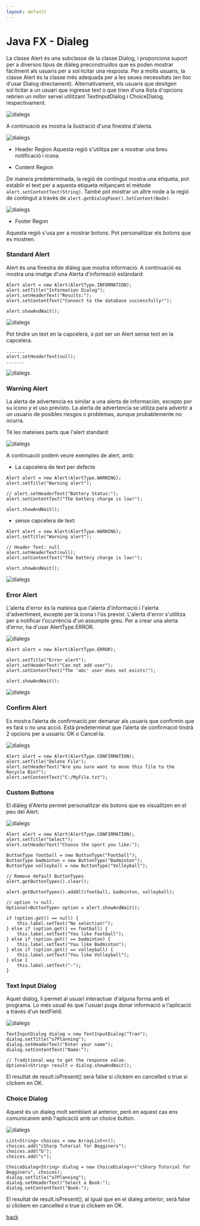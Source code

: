 ```yaml
---
layout: default
---
```


# Java FX - Dialeg

La classe Alert és una subclasse de la classe Dialog, i proporciona suport per a diversos tipus de diàleg preconstruidos que es poden mostrar fàcilment als usuaris per a sol·licitar una resposta.
Per a molts usuaris, la classe Alert és la classe més adequada per a les seues necessitats (en lloc d'usar Dialog directament). 
Alternativament, els usuaris que desitgen sol·licitar a un usuari que ingresse text o que trien d'una llista d'opcions rebrien un millor servei utilitzant TextInputDialog i ChoiceDialog, respectivament.

![dialegs](./images/dialeg1.jpeg)

A continuació es mostra la ilustració d'una finestra d'alerta.

![dialegs](./images/dialeg2.png)

- Header Region
Aquesta regió s'utilitza per a mostrar una breu notificació i icona.

- Content Region

De manera predeterminada, la regió de contingut mostra una etiqueta, pot establir el text per a aquesta etiqueta mitjançant el mètode `alert.setContentText(String)`. També pot mostrar un altre node a la regió de contingut a través de `alert.getDialogPane().SetContent(Node)`.

![dialegs](./images/dialeg3.png)

- Footer Regon

Aquesta regió s'usa per a mostrar botons. Pot personalitzar els botons que es mostren.

### Standard Alert

Alert és una finestra de diàleg que mostra informació. A continuació es mostra una imatge d'una Alerta d'informació estàndard:

~~~
Alert alert = new Alert(AlertType.INFORMATION);
alert.setTitle("Information Dialog");
alert.setHeaderText("Results:");
alert.setContentText("Connect to the database successfully!");

alert.showAndWait();
~~~

![dialegs](./images/dialeg4.png)

Pot tindre un text en la capcelera, o pot ser un Alert sense text en la capcelera.

~~~
.......
alert.setHeaderText(null);
.......
~~~

![dialegs](./images/dialeg5.png)

### Warning Alert

La alerta de advertencia es similar a una alerta de información, excepto por su icono y el uso previsto. La alerta de advertencia se utiliza para advertir a un usuario de posibles riesgos o problemas, aunque probablemente no ocurra.

Té les mateixes parts que l'alert standard:

![dialegs](./images/dialeg6.png)

A continuació podem veure exemples de alert, amb: 
- La capcelera de text per defecte

~~~
Alert alert = new Alert(AlertType.WARNING);
alert.setTitle("Warning alert");
 
// alert.setHeaderText("Battery Status:");
alert.setContentText("The battery charge is low!");
 
alert.showAndWait();
~~~

- sense capcelera de text:

~~~
Alert alert = new Alert(AlertType.WARNING);
alert.setTitle("Warning alert");
 
// Header Text: null
alert.setHeaderText(null);
alert.setContentText("The battery charge is low!");
 
alert.showAndWait();
~~~

![dialegs](./images/dialeg7.gif)


### Error Alert

L'alerta d'error és la mateixa que l'alerta d'informació i l'alerta d'advertiment, excepte per la icona i l'ús previst. L'alerta d'error s'utilitza per a notificar l'ocurrència d'un assumpte greu.
Per a crear una alerta d'error, ha d'usar AlertType.ERROR.

![dialegs](./images/dialeg8.png)

~~~
Alert alert = new Alert(AlertType.ERROR);
 
alert.setTitle("Error alert");
alert.setHeaderText("Can not add user");
alert.setContentText("The 'abc' user does not exists!");
 
alert.showAndWait();
~~~

![dialegs](./images/dialeg9.png)


### Confirm Alert

Es mostra l’alerta de confirmació per demanar als usuaris que confirmin que es farà o no una acció. Està predeterminat que l’alerta de confirmació tindrà 2 opcions per a usuaris: OK o Cancel·la.

![dialegs](./images/dialeg10.png)

~~~
Alert alert = new Alert(AlertType.CONFIRMATION);
alert.setTitle("Delete File");
alert.setHeaderText("Are you sure want to move this file to the Recycle Bin?");
alert.setContentText("C:/MyFile.txt");
~~~
      
### Custom Buttons

El diàleg d'Alerta permet personalitzar els botons que es visualitzen en el peu del Alert. 

![dialegs](./images/dialeg11.png)

~~~
Alert alert = new Alert(AlertType.CONFIRMATION);
alert.setTitle("Select");
alert.setHeaderText("Choose the sport you like:");
 
ButtonType football = new ButtonType("Football");
ButtonType badminton = new ButtonType("Badminton");
ButtonType volleyball = new ButtonType("Volleyball");
 
// Remove default ButtonTypes
alert.getButtonTypes().clear();
 
alert.getButtonTypes().addAll(football, badminton, volleyball);
 
// option != null.
Optional<ButtonType> option = alert.showAndWait();
 
if (option.get() == null) {
    this.label.setText("No selection!");
} else if (option.get() == football) {
    this.label.setText("You like Football");
} else if (option.get() == badminton) {
    this.label.setText("You like Badminton");
} else if (option.get() == volleyball) {
    this.label.setText("You like Volleyball");
} else {
    this.label.setText("-");
}
~~~

### Text Input Dialog

Aquet dialog, li permet al usuari interactuar d'alguna forma amb el programa. Lo més usual és que l'usuari puga donar informació a l'aplicació a través d'un textField.

![dialegs](./images/textInput.png)

~~~
TextInputDialog dialog = new TextInputDialog("Tran");
dialog.setTitle("o7Planning");
dialog.setHeaderText("Enter your name");
dialog.setContentText("Name:");

// Traditional way to get the response value.
Optional<String> result = dialog.showAndWait();
~~~

El resultat de result.isPresent() serà false si clickem en cancelled o true si clickem en OK.

### Choice Dialog

Aquest és un dialeg molt semblant al anterior, però en aquest cas ens comunicarem amb l'aplicació amb un choice button.

![dialegs](./images/choiceDialog.png)

~~~
List<String> choices = new ArrayList<>();
choices.add("cSharp Tutorial for Begginers");
choices.add("b");
choices.add("c");

ChoiceDialog<String> dialog = new ChoiceDialog<>("cSharp Tutorial for Begginers", choices);
dialog.setTitle("o7Planning");
dialog.setHeaderText("Select a Book:");
dialog.setContentText("Book:");
~~~

El resultat de result.isPresent(), al igual que en el dialeg anterior, serà false si clickem en cancelled o true si clickem en OK.



[back](../../javafx.html)
